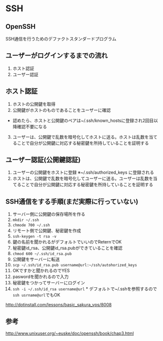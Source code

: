 # SSH

## OpenSSH
SSH通信を行うためのデファクトスタンダードプログラム

## ユーザーがログインするまでの流れ
1. ホスト認証
2. ユーザー認証

## ホスト認証
1. ホストの公開鍵を取得
2. 公開鍵がホストのものであることをユーザーに確認
  * 認めたら、ホストと公開鍵のペアは~/.ssh/known_hostsに登録され2回目以降確認不要になる
3. ユーザーは、公開鍵で乱数を暗号化してホストに送る。ホストは乱数を当てることで自分が公開鍵に対応する秘密鍵を所持していることを証明する

## ユーザー認証(公開鍵認証)
1. ユーザーの公開鍵をホストに登録 ※~/.ssh/authorized_keys に登録される
2. ホストは、公開鍵で乱数を暗号化してユーザーに送る。ユーザーは乱数を当てることで自分が公開鍵に対応する秘密鍵を所持していることを証明する

## SSH通信をする手順(まだ実際に行っていない)
1. サーバー側に公開鍵の保存場所を作る
  1. `mkdir ~/.ssh`
  2. `chmode 700 ~/.ssh`
2. リモート側で公開鍵、秘密鍵を作成
  1. `ssh-keygen -t rsa -v`
  2. 鍵の名前を聞かれるがデフォルトでいいのでReternでOK
  3. 秘密鍵id_rsa、公開鍵id_rsa.pubができていることを確認
  4. `chmod 600 ~/.ssh/id_rsa.pub`
3. 公開鍵をサーバーに転送
  1. `scp ~/.ssh/id_rsa.pub username@url:~/ssh/autohorized_keys`
  2. OKですかと聞かれるのでYES
  3. paswordを聞かれるので入力
4. 秘密鍵をつかってサーバーにログイン
  1. `ssh -i ~/.ssh/id_rsa username@url`
    * デフォルトで~/.sshを参照するので `ssh usrname@url`でもOK

http://dotinstall.com/lessons/basic_sakura_vps/8008

## 参考
http://www.unixuser.org/~euske/doc/openssh/book/chap3.html
